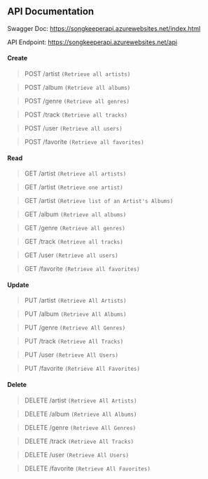 ## API Documentation

Swagger Doc: https://songkeeperapi.azurewebsites.net/index.html

API Endpoint: https://songkeeperapi.azurewebsites.net/api

#### Create

> POST /artist <code>(Retrieve all artists)</code>

> POST /album <code>(Retrieve all albums)</code>

> POST /genre <code>(Retrieve all genres)</code>

> POST /track <code>(Retrieve all tracks)</code>

> POST /user <code>(Retrieve all users)</code>

> POST /favorite <code>(Retrieve all favorites)</code>

#### Read

> GET /artist <code>(Retrieve all artists)</code>

> GET /artist <code>(Retrieve one artist)</code>

>

> GET /artist <code>(Retrieve list of an Artist's Albums)</code>

> GET /album <code>(Retrieve all albums)</code>

> GET /genre <code>(Retrieve all genres)</code>

> GET /track <code>(Retrieve all tracks)</code>

> GET /user <code>(Retrieve all users)</code>

> GET /favorite <code>(Retrieve all favorites)</code>

#### Update

> PUT /artist <code>(Retrieve All Artists)</code>

> PUT /album <code>(Retrieve All Albums)</code>

> PUT /genre <code>(Retrieve All Genres)</code>

> PUT /track <code>(Retrieve All Tracks)</code>

> PUT /user <code>(Retrieve All Users)</code>

> PUT /favorite <code>(Retrieve All Favorites)</code>

#### Delete

> DELETE /artist <code>(Retrieve All Artists)</code>

> DELETE /album <code>(Retrieve All Albums)</code>

> DELETE /genre <code>(Retrieve All Genres)</code>

> DELETE /track <code>(Retrieve All Tracks)</code>

> DELETE /user <code>(Retrieve All Users)</code>

> DELETE /favorite <code>(Retrieve All Favorites)</code>
